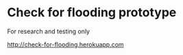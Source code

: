 # Check for flooding prototype

For research and testing only

http://check-for-flooding.herokuapp.com

